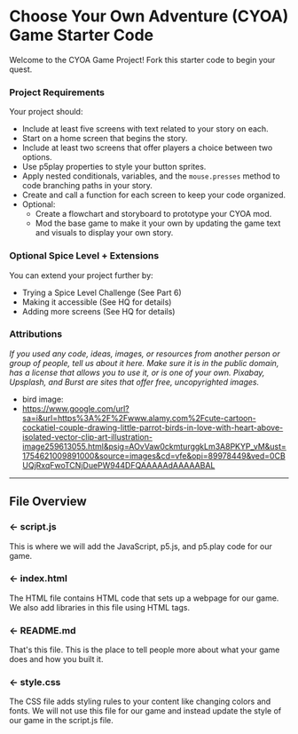 # Choose Your Own Adventure (CYOA) Game Starter Code 
Welcome to the CYOA Game Project! Fork this starter code to begin your quest.


### Project Requirements
Your project should:
- Include at least five screens with text related to your story on each.
- Start on a home screen that begins the story.
- Include at least two screens that offer players a choice between two options.
- Use p5play properties to style your button sprites.
- Apply nested conditionals, variables, and the `mouse.presses` method to code branching paths in your story.
- Create and call a function for each screen to keep your code organized.
- Optional:
  - Create a flowchart and storyboard to prototype your CYOA mod.
  - Mod the base game to make it your own by updating the game text and visuals to display your own story.


### Optional Spice Level + Extensions
You can extend your project further by:
- Trying a Spice Level Challenge (See Part 6)
- Making it accessible (See HQ for details)
- Adding more screens (See HQ for details)


###  Attributions
*If you used any code, ideas, images, or resources from another person or group of people, tell us about it here. Make sure it is in the public domain, has a license that allows you to use it, or is one of your own. Pixabay, Upsplash, and Burst are sites that offer free, uncopyrighted images.*
- bird image:
- https://www.google.com/url?sa=i&url=https%3A%2F%2Fwww.alamy.com%2Fcute-cartoon-cockatiel-couple-drawing-little-parrot-birds-in-love-with-heart-above-isolated-vector-clip-art-illustration-image259613055.html&psig=AOvVaw0ckmturggkLm3A8PKYP_vM&ust=1754621009891000&source=images&cd=vfe&opi=89978449&ved=0CBUQjRxqFwoTCNjDuePW944DFQAAAAAdAAAAABAL

---

## File Overview

### ← script.js

This is where we will add the JavaScript, p5.js, and p5.play code for our game.

### ← index.html

The HTML file contains HTML code that sets up a webpage for our game. We also add libraries in this file using HTML tags.

### ← README.md

That's this file. This is the place to tell people more about what your game does and how you built it. 

### ← style.css

The CSS file adds styling rules to your content like changing colors and fonts. We will not use this file for our game and instead update the style of our game in the script.js file.  

